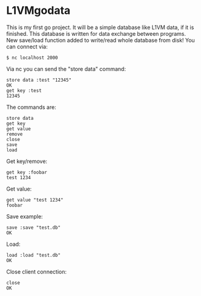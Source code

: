 L1VMgodata
==========
This is my first go project. It will be a simple database like L1VM data, if it is finished.
This database is written for data exchange between programs.
New save/load function added to write/read whole database from disk!
You can connect via:

```
$ nc localhost 2000
```

Via nc you can send the "store data" command:

```
store data :test "12345"
OK
get key :test
12345
```

The commands are:

```
store data
get key
get value
remove
close
save
load
```

Get key/remove:

```
get key :foobar
test 1234
```

Get value:

```
get value "test 1234"
foobar
```

Save example:

```
save :save "test.db"
OK
```

Load:

```
load :load "test.db"
OK
```

Close client connection:

```
close
OK
```